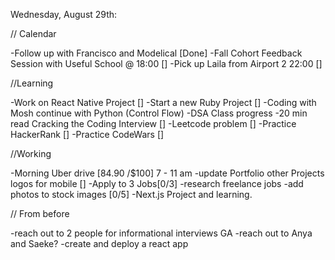 Wednesday, August 29th:

// Calendar

-Follow up with Francisco and Modelical [Done]
-Fall Cohort Feedback Session with Useful School  @ 18:00 []
-Pick up Laila from Airport 2 22:00 []

//Learning

-Work on React Native Project []
-Start a new Ruby Project []
-Coding with Mosh continue with Python (Control Flow)
-DSA Class progress
-20 min read Cracking the Coding Interview []
-Leetcode problem []
-Practice HackerRank []
-Practice CodeWars []

//Working

-Morning Uber drive [84.90 /$100] 7 - 11 am
-update Portfolio other Projects logos for mobile []
-Apply to 3 Jobs[0/3]
-research freelance jobs
-add photos to stock images [0/5]
-Next.js Project and learning.

// From before

-reach out to 2 people for informational interviews GA
-reach out to Anya and Saeke?
-create and deploy a react app
